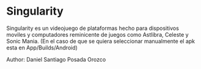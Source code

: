 # Singularity

Singularity es un videojuego de plataformas hecho para dispositivos moviles y computadores reminicente de juegos como Astlibra, Celeste y Sonic Mania.
(En el caso de que se quiera seleccionar manualmente el apk esta en App/Builds/Android)

Author: Daniel Santiago Posada Orozco

